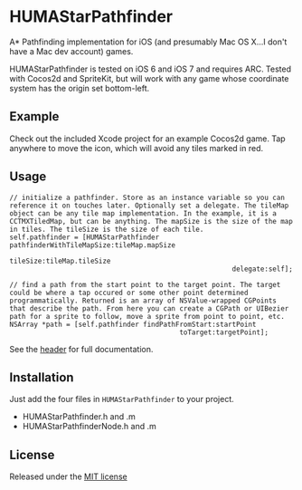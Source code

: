 # HUMAStarPathfinder

A* Pathfinding implementation for iOS (and presumably Mac OS X...I don't have a Mac dev account) games.

HUMAStarPathfinder is tested on iOS 6 and iOS 7 and requires ARC. Tested with Cocos2d and SpriteKit, but will work with any game whose coordinate system has the origin set bottom-left.

## Example
Check out the included Xcode project for an example Cocos2d game. Tap anywhere to move the icon, which will avoid any tiles marked in red.

## Usage
```objc
// initialize a pathfinder. Store as an instance variable so you can reference it on touches later. Optionally set a delegate. The tileMap object can be any tile map implementation. In the example, it is a CCTMXTiledMap, but can be anything. The mapSize is the size of the map in tiles. The tileSize is the size of each tile.
self.pathfinder = [HUMAStarPathfinder pathfinderWithTileMapSize:tileMap.mapSize
													   tileSize:tileMap.tileSize
													   delegate:self];

// find a path from the start point to the target point. The target could be where a tap occured or some other point determined programmatically. Returned is an array of NSValue-wrapped CGPoints that describe the path. From here you can create a CGPath or UIBezier path for a sprite to follow, move a sprite from point to point, etc.
NSArray *path = [self.pathfinder findPathFromStart:startPoint
										  toTarget:targetPoint];
```

See the [header](HUMAStarPathfinder/HUMAStarPathfinder.h) for full documentation.

## Installation
Just add the four files in `HUMAStarPathfinder` to your project.

- HUMAStarPathfinder.h and .m
- HUMAStarPathfinderNode.h and .m

## License
Released under the [MIT license](LICENSE)
